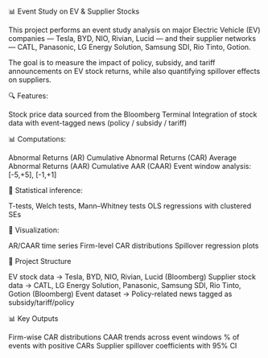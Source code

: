 📊 Event Study on EV & Supplier Stocks

  This project performs an event study analysis on major Electric Vehicle (EV) companies — Tesla, BYD, NIO, Rivian, Lucid — and their supplier networks — CATL, Panasonic, LG Energy Solution, Samsung SDI, Rio Tinto, Gotion.
  
  The goal is to measure the impact of policy, subsidy, and tariff announcements on EV stock returns, while also quantifying spillover effects on suppliers.

🔍 Features:

  Stock price data sourced from the Bloomberg Terminal
  Integration of stock data with event-tagged news (policy / subsidy / tariff)

📊 Computations:

  Abnormal Returns (AR)
  Cumulative Abnormal Returns (CAR)
  Average Abnormal Returns (AAR)
  Cumulative AAR (CAAR)
  Event window analysis: [-5,+5], [-1,+1]

🧮 Statistical inference:

  T-tests, Welch tests, Mann–Whitney tests
  OLS regressions with clustered SEs

🎨 Visualization:

  AR/CAAR time series
  Firm-level CAR distributions
  Spillover regression plots

📂 Project Structure

  EV stock data → Tesla, BYD, NIO, Rivian, Lucid (Bloomberg)
  Supplier stock data → CATL, LG Energy Solution, Panasonic, Samsung SDI, Rio Tinto, Gotion (Bloomberg)
  Event dataset → Policy-related news tagged as subsidy/tariff/policy

📊 Key Outputs

   Firm-wise CAR distributions
   CAAR trends across event windows
   % of events with positive CARs
   Supplier spillover coefficients with 95% CI
